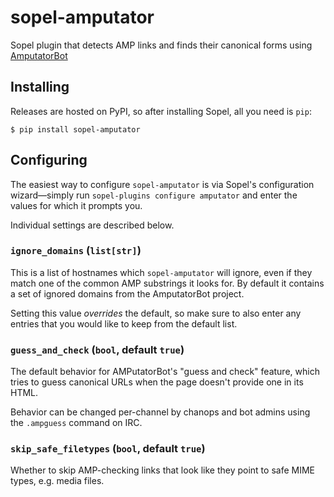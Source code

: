 # sopel-amputator

Sopel plugin that detects AMP links and finds their canonical forms using
[AmputatorBot](https://www.amputatorbot.com/)

## Installing

Releases are hosted on PyPI, so after installing Sopel, all you need is `pip`:

```shell
$ pip install sopel-amputator
```

## Configuring

The easiest way to configure `sopel-amputator` is via Sopel's configuration
wizard—simply run `sopel-plugins configure amputator` and enter the values for
which it prompts you.

Individual settings are described below.

### `ignore_domains` (`list[str]`)

This is a list of hostnames which `sopel-amputator` will ignore, even if they
match one of the common AMP substrings it looks for. By default it contains a
set of ignored domains from the AmputatorBot project.

Setting this value _overrides_ the default, so make sure to also enter any
entries that you would like to keep from the default list.

### `guess_and_check` (`bool`, default `true`)

The default behavior for AMPutatorBot's "guess and check" feature, which tries
to guess canonical URLs when the page doesn't provide one in its HTML.

Behavior can be changed per-channel by chanops and bot admins using the
`.ampguess` command on IRC.

### `skip_safe_filetypes` (`bool`, default `true`)

Whether to skip AMP-checking links that look like they point to safe MIME types,
e.g. media files.

